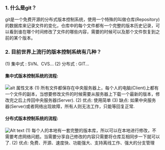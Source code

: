 ### 1. 什么是git？
git是一个免费开源的分布式版本控制系统，使用一个特殊的叫做仓库(Repository)的数据库来记录文件的变化，仓库中的每个文件都有一个完整的版本历史记录，可以看到谁在哪个时间修改了文件的哪些内容，需要的时候可以及那个文件恢复到之前的某个版本。

### 2. 目前世界上流行的版本控制系统有几种？
(1) 集中式 : SVN、CVS...
(2) 分布式 : GIT...

#### 集中式版本控制系统的流程:
![alt 属性文本](集中式版本控制系统.jpg)
(1) 所有文件都保存在中央服务器上，每个人的电脑(Client)上都有一个文件的副本，当想要修改文件的时候需要从服务器上下载一个最新的版本，修改完之后上传回中央服务器(Server).
(2) 优点: 使用简单
(3) 缺点: 如果中央服务器(Server)或者网络出现故障，所有人则无法工作，只能等回复正常.

#### 分布式版本控制系统的流程:     
![Alt text](分布式版本控制系统.png)
(1) 每个人的本地有一套完整的版本库，所以可以在本地进行修改，不需要考虑网络问题。当需要分享自己修改的内容只需要将仓库互相同步一下就可以了.
(2) 优点: 免费、开源、速度快、功能强大、支持离线工作、强大的分支管理
